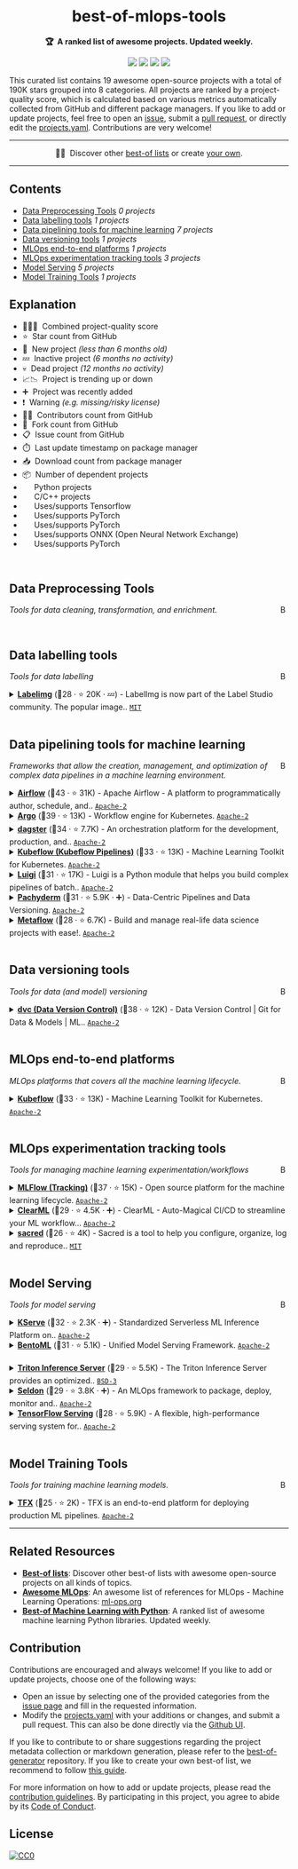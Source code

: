 <!-- markdownlint-disable -->
<h1 align="center">
    best-of-mlops-tools
    <br>
</h1>

<p align="center">
    <strong>🏆&nbsp; A ranked list of awesome projects. Updated weekly.</strong>
</p>

<p align="center">
    <a href="https://best-of.org" title="Best-of Badge"><img src="http://bit.ly/3o3EHNN"></a>
    <a href="#Contents" title="Project Count"><img src="https://img.shields.io/badge/projects-19-blue.svg?color=5ac4bf"></a>
    <a href="#Contribution" title="Contributions are welcome"><img src="https://img.shields.io/badge/contributions-welcome-green.svg"></a>
    <a href="https://github.com/jgorostegui/best-of-mlops-tools/releases" title="Best-of Updates"><img src="https://img.shields.io/github/release-date/jgorostegui/best-of-mlops-tools?color=green&label=updated"></a>
</p>

This curated list contains 19 awesome open-source projects with a total of 190K stars grouped into 8 categories. All projects are ranked by a project-quality score, which is calculated based on various metrics automatically collected from GitHub and different package managers. If you like to add or update projects, feel free to open an [issue](https://github.com/jgorostegui/best-of-mlops-tools/issues/new/choose), submit a [pull request](https://github.com/jgorostegui/best-of-mlops-tools/pulls), or directly edit the [projects.yaml](https://github.com/jgorostegui/best-of-mlops-tools/edit/main/projects.yaml). Contributions are very welcome!

---

<p align="center">
     🧙‍♂️&nbsp; Discover other <a href="https://best-of.org">best-of lists</a> or create <a href="https://github.com/best-of-lists/best-of/blob/main/create-best-of-list.md">your own</a>.<br>
</p>

---
## Contents

- [Data Preprocessing Tools](#data-preprocessing-tools) _0 projects_
- [Data labelling tools](#data-labelling-tools) _1 projects_
- [Data pipelining tools for machine learning](#data-pipelining-tools-for-machine-learning) _7 projects_
- [Data versioning tools](#data-versioning-tools) _1 projects_
- [MLOps end-to-end platforms](#mlops-end-to-end-platforms) _1 projects_
- [MLOps experimentation tracking tools](#mlops-experimentation-tracking-tools) _3 projects_
- [Model Serving](#model-serving) _5 projects_
- [Model Training Tools](#model-training-tools) _1 projects_

## Explanation
- 🥇🥈🥉&nbsp; Combined project-quality score
- ⭐️&nbsp; Star count from GitHub
- 🐣&nbsp; New project _(less than 6 months old)_
- 💤&nbsp; Inactive project _(6 months no activity)_
- 💀&nbsp; Dead project _(12 months no activity)_
- 📈📉&nbsp; Project is trending up or down
- ➕&nbsp; Project was recently added
- ❗️&nbsp; Warning _(e.g. missing/risky license)_
- 👨‍💻&nbsp; Contributors count from GitHub
- 🔀&nbsp; Fork count from GitHub
- 📋&nbsp; Issue count from GitHub
- ⏱️&nbsp; Last update timestamp on package manager
- 📥&nbsp; Download count from package manager
- 📦&nbsp; Number of dependent projects
- <img src="https://www.python.org/static/favicon.ico" style="display:inline;" width="13" height="13">&nbsp; Python projects
- <img src="https://raw.githubusercontent.com/isocpp/logos/master/cpp_logo.png" style="display:inline;" width="13" height="13">&nbsp; C/C++ projects
- <img src="https://git.io/JLy1A" style="display:inline;" width="13" height="13">&nbsp; Uses/supports Tensorflow
- <img src="https://git.io/JLy1Q" style="display:inline;" width="13" height="13">&nbsp; Uses/supports PyTorch
- <img src="https://git.io/JLy1Q" style="display:inline;" width="13" height="13">&nbsp; Uses/supports PyTorch
- <img src="https://artwork.lfaidata.foundation/projects/onnx/stacked/color/onnx-stacked-color.png" style="display:inline;" width="13" height="13">&nbsp; Uses/supports ONNX (Open Neural Network Exchange)
- <img src="https://git.io/JLy1Q" style="display:inline;" width="13" height="13">&nbsp; Uses/supports PyTorch

<br>

## Data Preprocessing Tools

<a href="#contents"><img align="right" width="15" height="15" src="https://git.io/JtehR" alt="Back to top"></a>

_Tools for data cleaning, transformation, and enrichment._

<br>

## Data labelling tools

<a href="#contents"><img align="right" width="15" height="15" src="https://git.io/JtehR" alt="Back to top"></a>

_Tools for data labelling_

<details><summary><b><a href="https://github.com/heartexlabs/labelImg">Labelimg</a></b> (🥇28 ·  ⭐ 20K · 💤) - LabelImg is now part of the Label Studio community. The popular image.. <code><a href="http://bit.ly/34MBwT8">MIT</a></code></summary>

- [GitHub](https://github.com/heartexlabs/labelImg) (👨‍💻 110 · 🔀 5.7K · 📦 890 · 📋 740 - 51% open · ⏱️ 22.09.2022):

	```
	git clone https://github.com/heartexlabs/labelImg
	```
</details>
<br>

## Data pipelining tools for machine learning

<a href="#contents"><img align="right" width="15" height="15" src="https://git.io/JtehR" alt="Back to top"></a>

_Frameworks that allow the creation, management, and optimization of complex data pipelines in a machine learning environment._

<details><summary><b><a href="https://github.com/apache/airflow">Airflow</a></b> (🥇43 ·  ⭐ 31K) - Apache Airflow - A platform to programmatically author, schedule, and.. <code><a href="http://bit.ly/3nYMfla">Apache-2</a></code></summary>

- [GitHub](https://github.com/apache/airflow) (👨‍💻 2.9K · 🔀 12K · 📥 490K · 📦 7.1K · 📋 7.4K - 9% open · ⏱️ 19.06.2023):

	```
	git clone https://github.com/apache/airflow
	```
</details>
<details><summary><b><a href="https://github.com/argoproj/argo-workflows">Argo</a></b> (🥈39 ·  ⭐ 13K) - Workflow engine for Kubernetes. <code><a href="http://bit.ly/3nYMfla">Apache-2</a></code></summary>

- [GitHub](https://github.com/argoproj/argo-workflows) (👨‍💻 750 · 🔀 2.8K · 📥 2.1M · 📦 200 · 📋 5.2K - 16% open · ⏱️ 19.06.2023):

	```
	git clone https://github.com/argoproj/argo-workflows
	```
</details>
<details><summary><b><a href="https://github.com/dagster-io/dagster">dagster</a></b> (🥈34 ·  ⭐ 7.7K) - An orchestration platform for the development, production, and.. <code><a href="http://bit.ly/3nYMfla">Apache-2</a></code></summary>

- [GitHub](https://github.com/dagster-io/dagster) (👨‍💻 320 · 🔀 950 · 📦 1.3K · 📋 5.5K - 25% open · ⏱️ 16.06.2023):

	```
	git clone https://github.com/dagster-io/dagster
	```
</details>
<details><summary><b><a href="https://github.com/kubeflow/kubeflow">Kubeflow (Kubeflow Pipelines)</a></b> (🥉33 ·  ⭐ 13K) - Machine Learning Toolkit for Kubernetes. <code><a href="http://bit.ly/3nYMfla">Apache-2</a></code></summary>

- [GitHub](https://github.com/kubeflow/kubeflow) (👨‍💻 290 · 🔀 2.1K · 📥 79K · 📦 41 · 📋 3.7K - 8% open · ⏱️ 14.06.2023):

	```
	git clone https://github.com/kubeflow/kubeflow
	```
</details>
<details><summary><b><a href="https://github.com/spotify/luigi">Luigi</a></b> (🥉31 ·  ⭐ 17K) - Luigi is a Python module that helps you build complex pipelines of batch.. <code><a href="http://bit.ly/3nYMfla">Apache-2</a></code></summary>

- [GitHub](https://github.com/spotify/luigi) (👨‍💻 600 · 🔀 2.3K · 📦 2.1K · 📋 960 - 9% open · ⏱️ 04.05.2023):

	```
	git clone https://github.com/spotify/luigi
	```
</details>
<details><summary><b><a href="https://github.com/pachyderm/pachyderm">Pachyderm</a></b> (🥉31 ·  ⭐ 5.9K · ➕) - Data-Centric Pipelines and Data Versioning. <code><a href="http://bit.ly/3nYMfla">Apache-2</a></code></summary>

- [GitHub](https://github.com/pachyderm/pachyderm) (👨‍💻 180 · 🔀 540 · 📥 22K · 📋 3.1K - 22% open · ⏱️ 16.06.2023):

	```
	git clone https://github.com/pachyderm/pachyderm
	```
</details>
<details><summary><b><a href="https://github.com/Netflix/metaflow">Metaflow</a></b> (🥉28 ·  ⭐ 6.7K) - Build and manage real-life data science projects with ease!. <code><a href="http://bit.ly/3nYMfla">Apache-2</a></code></summary>

- [GitHub](https://github.com/Netflix/metaflow) (👨‍💻 72 · 🔀 600 · 📦 490 · 📋 530 - 43% open · ⏱️ 15.06.2023):

	```
	git clone https://github.com/Netflix/metaflow
	```
</details>
<br>

## Data versioning tools

<a href="#contents"><img align="right" width="15" height="15" src="https://git.io/JtehR" alt="Back to top"></a>

_Tools for data (and model) versioning_

<details><summary><b><a href="https://github.com/iterative/dvc">dvc (Data Version Control)</a></b> (🥇38 ·  ⭐ 12K) - Data Version Control | Git for Data & Models | ML.. <code><a href="http://bit.ly/3nYMfla">Apache-2</a></code></summary>

- [GitHub](https://github.com/iterative/dvc) (👨‍💻 280 · 🔀 1K · 📥 110K · 📦 7.9K · 📋 4.3K - 13% open · ⏱️ 19.06.2023):

	```
	git clone https://github.com/iterative/dvc
	```
</details>
<br>

## MLOps end-to-end platforms

<a href="#contents"><img align="right" width="15" height="15" src="https://git.io/JtehR" alt="Back to top"></a>

_MLOps platforms that covers all the machine learning lifecycle._

<details><summary><b><a href="https://github.com/kubeflow/kubeflow">Kubeflow</a></b> (🥇33 ·  ⭐ 13K) - Machine Learning Toolkit for Kubernetes. <code><a href="http://bit.ly/3nYMfla">Apache-2</a></code></summary>

- [GitHub](https://github.com/kubeflow/kubeflow) (👨‍💻 290 · 🔀 2.1K · 📥 79K · 📦 41 · 📋 3.7K - 8% open · ⏱️ 14.06.2023):

	```
	git clone https://github.com/kubeflow/kubeflow
	```
</details>
<br>

## MLOps experimentation tracking tools

<a href="#contents"><img align="right" width="15" height="15" src="https://git.io/JtehR" alt="Back to top"></a>

_Tools for managing machine learning experimentation/workflows_

<details><summary><b><a href="https://github.com/mlflow/mlflow">MLFlow (Tracking)</a></b> (🥇37 ·  ⭐ 15K) - Open source platform for the machine learning lifecycle. <code><a href="http://bit.ly/3nYMfla">Apache-2</a></code></summary>

- [GitHub](https://github.com/mlflow/mlflow) (👨‍💻 590 · 🔀 3.3K · 📦 20K · 📋 2.9K - 32% open · ⏱️ 17.06.2023):

	```
	git clone https://github.com/mlflow/mlflow
	```
</details>
<details><summary><b><a href="https://github.com/allegroai/clearml">ClearML</a></b> (🥉29 ·  ⭐ 4.5K · ➕) - ClearML - Auto-Magical CI/CD to streamline your ML workflow... <code><a href="http://bit.ly/3nYMfla">Apache-2</a></code></summary>

- [GitHub](https://github.com/allegroai/clearml) (👨‍💻 80 · 🔀 570 · 📥 1.2K · 📦 600 · 📋 820 - 42% open · ⏱️ 19.06.2023):

	```
	git clone https://github.com/allegroai/clearml
	```
</details>
<details><summary><b><a href="https://github.com/IDSIA/sacred">sacred</a></b> (🥉26 ·  ⭐ 4K) - Sacred is a tool to help you configure, organize, log and reproduce.. <code><a href="http://bit.ly/34MBwT8">MIT</a></code></summary>

- [GitHub](https://github.com/IDSIA/sacred) (👨‍💻 100 · 🔀 360 · 📦 2.4K · 📋 550 - 17% open · ⏱️ 19.06.2023):

	```
	git clone https://github.com/IDSIA/sacred
	```
</details>
<br>

## Model Serving

<a href="#contents"><img align="right" width="15" height="15" src="https://git.io/JtehR" alt="Back to top"></a>

_Tools for model serving_

<details><summary><b><a href="https://github.com/kserve/kserve">KServe</a></b> (🥇32 ·  ⭐ 2.3K · ➕) - Standardized Serverless ML Inference Platform on.. <code><a href="http://bit.ly/3nYMfla">Apache-2</a></code> <code><img src="https://git.io/JLy1A" style="display:inline;" width="13" height="13"></code> <code><img src="https://git.io/JLy1Q" style="display:inline;" width="13" height="13"></code> <code><img src="https://artwork.lfaidata.foundation/projects/onnx/stacked/color/onnx-stacked-color.png" style="display:inline;" width="13" height="13"></code></summary>

- [GitHub](https://github.com/kserve/kserve) (👨‍💻 200 · 🔀 760 · 📥 360K · 📦 160 · 📋 1.4K - 22% open · ⏱️ 18.06.2023):

	```
	git clone https://github.com/kserve/kserve
	```
</details>
<details><summary><b><a href="https://github.com/bentoml/BentoML">BentoML</a></b> (🥈31 ·  ⭐ 5.1K) - Unified Model Serving Framework. <code><a href="http://bit.ly/3nYMfla">Apache-2</a></code> <code><img src="https://git.io/JLy1A" style="display:inline;" width="13" height="13"></code> <code><img src="https://git.io/JLy1Q" style="display:inline;" width="13" height="13"></code> <code><img src="https://artwork.lfaidata.foundation/projects/onnx/stacked/color/onnx-stacked-color.png" style="display:inline;" width="13" height="13"></code></summary>

- [GitHub](https://github.com/bentoml/BentoML) (👨‍💻 160 · 🔀 570 · 📥 1.9K · 📦 1K · 📋 880 - 16% open · ⏱️ 18.06.2023):

	```
	git clone https://github.com/bentoml/BentoML
	```
</details>
<details><summary><b><a href="https://github.com/triton-inference-server/server">Triton Inference Server</a></b> (🥉29 ·  ⭐ 5.5K) - The Triton Inference Server provides an optimized.. <code><a href="http://bit.ly/3aKzpTv">BSD-3</a></code> <code><img src="https://git.io/JLy1A" style="display:inline;" width="13" height="13"></code> <code><img src="https://git.io/JLy1Q" style="display:inline;" width="13" height="13"></code></summary>

- [GitHub](https://github.com/triton-inference-server/server) (👨‍💻 100 · 🔀 1.2K · 📥 200K · 📋 2.8K - 9% open · ⏱️ 15.06.2023):

	```
	git clone https://github.com/triton-inference-server/server
	```
</details>
<details><summary><b><a href="https://github.com/SeldonIO/seldon-core">Seldon</a></b> (🥉29 ·  ⭐ 3.8K · ➕) - An MLOps framework to package, deploy, monitor and.. <code><a href="http://bit.ly/3nYMfla">Apache-2</a></code> <code><img src="https://git.io/JLy1A" style="display:inline;" width="13" height="13"></code> <code><img src="https://git.io/JLy1Q" style="display:inline;" width="13" height="13"></code> <code><img src="https://artwork.lfaidata.foundation/projects/onnx/stacked/color/onnx-stacked-color.png" style="display:inline;" width="13" height="13"></code></summary>

- [GitHub](https://github.com/SeldonIO/seldon-core) (👨‍💻 200 · 🔀 740 · 📥 380 · 📦 490 · 📋 2.2K - 2% open · ⏱️ 17.06.2023):

	```
	git clone https://github.com/SeldonIO/seldon-core
	```
</details>
<details><summary><b><a href="https://github.com/tensorflow/serving">TensorFlow Serving</a></b> (🥉28 ·  ⭐ 5.9K) - A flexible, high-performance serving system for.. <code><a href="http://bit.ly/3nYMfla">Apache-2</a></code> <code><img src="https://git.io/JLy1A" style="display:inline;" width="13" height="13"></code></summary>

- [GitHub](https://github.com/tensorflow/serving) (👨‍💻 210 · 🔀 2.1K · 📦 2 · 📋 1.4K - 3% open · ⏱️ 16.06.2023):

	```
	git clone https://github.com/tensorflow/serving
	```
</details>
<br>

## Model Training Tools

<a href="#contents"><img align="right" width="15" height="15" src="https://git.io/JtehR" alt="Back to top"></a>

_Tools for training machine learning models._

<details><summary><b><a href="https://github.com/tensorflow/tfx">TFX</a></b> (🥇25 ·  ⭐ 2K) - TFX is an end-to-end platform for deploying production ML pipelines. <code><a href="http://bit.ly/3nYMfla">Apache-2</a></code> <code><img src="https://git.io/JLy1A" style="display:inline;" width="13" height="13"></code></summary>

- [GitHub](https://github.com/tensorflow/tfx) (👨‍💻 170 · 🔀 640 · 📋 840 - 5% open · ⏱️ 19.06.2023):

	```
	git clone https://github.com/tensorflow/tfx
	```
</details>

---

## Related Resources

- [**Best-of lists**](https://best-of.org): Discover other best-of lists with awesome open-source projects on all kinds of topics.
- [**Awesome MLOps**](https://github.com/visenger/awesome-mlops): An awesome list of references for MLOps - Machine Learning Operations: [ml-ops.org](https://ml-ops.org/)
- [**Best-of Machine Learning with Python**](https://github.com/ml-tooling/best-of-ml-python): A ranked list of awesome machine learning Python libraries. Updated weekly.

## Contribution

Contributions are encouraged and always welcome! If you like to add or update projects, choose one of the following ways:

- Open an issue by selecting one of the provided categories from the [issue page](https://github.com/jgorostegui/best-of-mlops-tools/issues/new/choose) and fill in the requested information.
- Modify the [projects.yaml](https://github.com/jgorostegui/best-of-mlops-tools/blob/main/projects.yaml) with your additions or changes, and submit a pull request. This can also be done directly via the [Github UI](https://github.com/jgorostegui/best-of-mlops-tools/edit/main/projects.yaml).

If you like to contribute to or share suggestions regarding the project metadata collection or markdown generation, please refer to the [best-of-generator](https://github.com/best-of-lists/best-of-generator) repository. If you like to create your own best-of list, we recommend to follow [this guide](https://github.com/best-of-lists/best-of/blob/main/create-best-of-list.md).

For more information on how to add or update projects, please read the [contribution guidelines](https://github.com/jgorostegui/best-of-mlops-tools/blob/main/CONTRIBUTING.md). By participating in this project, you agree to abide by its [Code of Conduct](https://github.com/jgorostegui/best-of-mlops-tools/blob/main/.github/CODE_OF_CONDUCT.md).

## License

[![CC0](https://mirrors.creativecommons.org/presskit/buttons/88x31/svg/by-sa.svg)](https://creativecommons.org/licenses/by-sa/4.0/)
